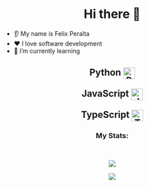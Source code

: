 ### <h1 align="center">Hi there 👋</h1>

* 👂 My name is Felix Peralta
* ❤️ I love software development
* 🌱 I’m currently learning
<h2 align = "center">
  <p>Python <img align="center" width=27em src="https://s3.dualstack.us-east-2.amazonaws.com/pythondotorg-assets/media/community/logos/python-logo-only.png" alt="Python Logo Image"></p>
  <p>JavaScript <img align="center" width=27em src="https://logodownload.org/wp-content/uploads/2022/04/javascript-logo-1.png" alt="JavaScript Logo Image"></p>
  <p>TypeScript <img align="center" width=27em src="https://cdn.worldvectorlogo.com/logos/typescript.svg" alt="TypeScript Logo Image"></p>
</h2>


<h3 align="center"> My Stats: </h3> <br>

<div align="center">
  <p>
    <img src="https://github-readme-stats.vercel.app/api?username=Delta10&show_icons=true"/>
  </p>
  <p>
    <img src="https://github-readme-stats.vercel.app/api/top-langs?username=Delta10"/>
  </p>
</div>
